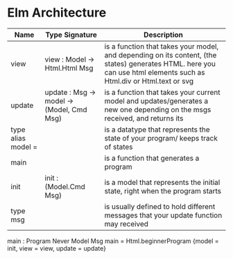 # Elm Architecture

Name | Type Signature | Description
--- | --- | ---
view | view : Model -> Html.Html Msg |is a function that takes your model, and depending on its content, (the states) generates HTML. here you can use html elements such as Html.div or Html.text or svg
update | update : Msg -> model -> (Model, Cmd Msg) |is a function that takes your current model and updates/generates a new one depending on the msgs received, and returns its
type alias model = | | is a datatype that represents the state of your program/ keeps track of states
main | | is a function that generates a program
init | init : (Model.Cmd Msg) | is a model that represents the initial state, right when the program starts
type msg | | is usually defined to hold different messages that your update function may received

main : Program Never Model Msg
main = Html.beginnerProgram
     {model = init,
     view = view,
     update = update}
     






